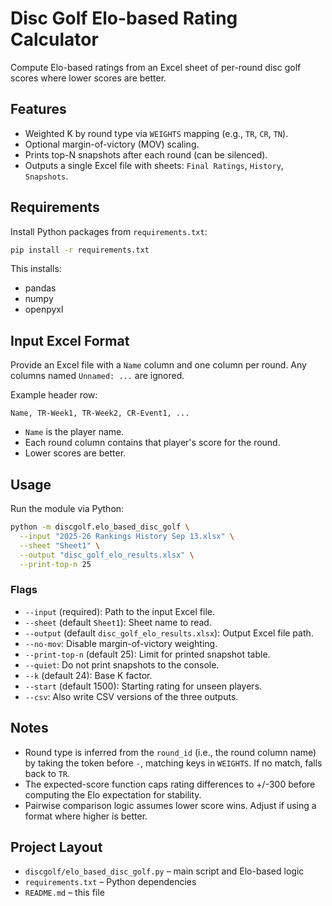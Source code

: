 # Disc Golf Elo-based Rating Calculator

Compute Elo-based ratings from an Excel sheet of per-round disc golf scores where lower scores are better.

## Features
- Weighted K by round type via `WEIGHTS` mapping (e.g., `TR`, `CR`, `TN`).
- Optional margin-of-victory (MOV) scaling.
- Prints top-N snapshots after each round (can be silenced).
- Outputs a single Excel file with sheets: `Final Ratings`, `History`, `Snapshots`.

## Requirements
Install Python packages from `requirements.txt`:

```bash
pip install -r requirements.txt
```

This installs:
- pandas
- numpy
- openpyxl

## Input Excel Format
Provide an Excel file with a `Name` column and one column per round. Any columns named `Unnamed: ...` are ignored.

Example header row:

```
Name, TR-Week1, TR-Week2, CR-Event1, ...
```

- `Name` is the player name.
- Each round column contains that player's score for the round.
- Lower scores are better.

## Usage
Run the module via Python:

```bash
python -m discgolf.elo_based_disc_golf \
  --input "2025-26 Rankings History Sep 13.xlsx" \
  --sheet "Sheet1" \
  --output "disc_golf_elo_results.xlsx" \
  --print-top-n 25
```

### Flags
- `--input` (required): Path to the input Excel file.
- `--sheet` (default `Sheet1`): Sheet name to read.
- `--output` (default `disc_golf_elo_results.xlsx`): Output Excel file path.
- `--no-mov`: Disable margin-of-victory weighting.
- `--print-top-n` (default 25): Limit for printed snapshot table.
- `--quiet`: Do not print snapshots to the console.
- `--k` (default 24): Base K factor.
- `--start` (default 1500): Starting rating for unseen players.
- `--csv`: Also write CSV versions of the three outputs.

## Notes
- Round type is inferred from the `round_id` (i.e., the round column name) by taking the token before `-`, matching keys in `WEIGHTS`. If no match, falls back to `TR`.
- The expected-score function caps rating differences to +/-300 before computing the Elo expectation for stability.
- Pairwise comparison logic assumes lower score wins. Adjust if using a format where higher is better.

## Project Layout
- `discgolf/elo_based_disc_golf.py` – main script and Elo-based logic
- `requirements.txt` – Python dependencies
- `README.md` – this file
